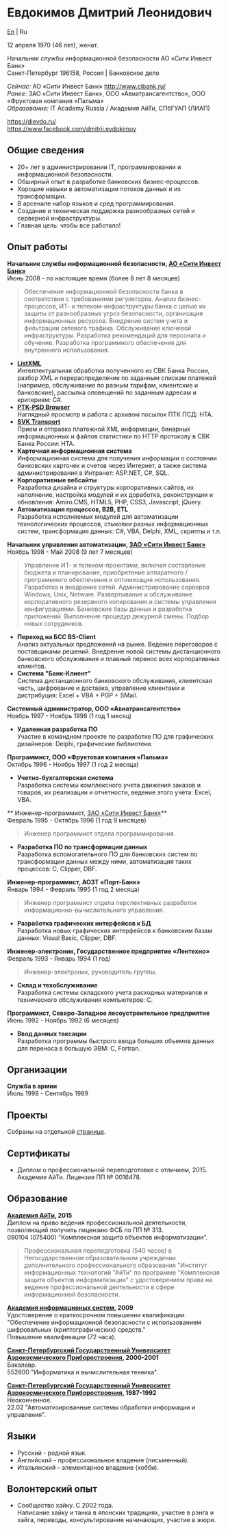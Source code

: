 ﻿Евдокимов Дмитрий Леонидович
============================

[En](/en/resume.md "English language (по-английски)") | Ru

12 апреля 1970 (46 лет), женат.

Начальник службы информационной безопасности АО «Сити Инвест Банк»  
Санкт-Петербург 196158, Россия | Банковское дело

*Сейчас:* АО «Сити Инвест Банк» http://www.cibank.ru/  
*Ранее:* ЗАО «Сити Инвест Банк», ООО «Авиатрансагентство», 
ООО «Фруктовая компания «Пальма»  
*Образование:* IT Academy Russia / Академия АйТи, СПбГУАП (ЛИАП)

https://dievdo.ru/  
https://www.facebook.com/dmitrii.evdokimov

Общие сведения
--------------
* 20+ лет в администрировании IT, программировании и информационной 
безопасности.
* Обширный опыт в разработке банковских бизнес-процессов.
* Хорошие навыки в автоматизации потоков данных и их трансформации.
* В арсенале набор языков и сред программирования.
* Создание и техническая поддержка разнообразных сетей и серверной 
инфраструктуры.
* Главная цель: чтобы все работало!

Опыт работы
-----------

**Начальник службы информационной безопасности, 
[АО «Сити Инвест Банк»](http://www.cibank.ru/)**  
Июнь 2008 - по настоящее время (более 8 лет 8 месяцев)

> Обеспечение информационной безопасности банка в соответствии с требованиями 
регуляторов. Анализ бизнес-процессов, ИТ- и телеком-инфраструктуры банка с 
целью их защиты от разнообразных угроз безопасности, организация 
информационных ресурсов. Внедрение систем учета и фильтрации сетевого трафика. 
Обслуживание ключевой инфраструктуры. Разработка рекомендаций для персонала 
и обучение. Разработка программного обеспечения для внутреннего использования.

* **[ListXML](/ListXML)**  
Интеллектуальная обработка полученного из СВК Банка России, разбор XML и 
перераспределение по заданным спискам платежей (например, обслуживание по 
разным тарифам, клиентские и банковские), рассылка оповещений по заданным 
адресам и критериям: C#.
* **[PTK-PSD Browser](/PTK-PSD-Browser)**  
Наглядный просмотр и работа с архивом посылок ПТК ПСД: HTA.
* **[SVK Transport](/SVK-Transport)**  
Прием и отправка платежной XML информации, бинарных информационных и файлов 
статистики по HTTP протоколу в СВК Банка России: HTA.
* **Карточная информационная система**  
Информационная система для получения информации о состоянии банковских 
карточек и счетов через Интернет, а также система администрирования в 
Интранет: ASP.NET, C#, SQL.
* **Корпоративные вебсайты**  
Разработка дизайна и структуры корпоративных сайтов, их наполнение, 
настройка модулей и их доработка, реконструкции и обновления: 
Amiro.CMS, HTML5, PHP, CSS3, Javascript, jQuery.
* **Автоматизация процессов, B2B, ETL**  
Разработка исполняемых модулей для автоматизации технологических процессов, 
стыковки разных информационных систем, трансформация данных: 
C#, VBA, Delphi, XML, скрипты и т.п.

**Начальник управления автоматизации, 
[ЗАО «Сити Инвест Банк»](http://www.cibank.ru/)**  
Ноябрь 1998 - Май 2008 (9 лет 7 месяцев)

> Управление ИТ- и телеком-проектами, включая составление бюджета и 
планирование, приобретение аппаратного / программного обеспечения и 
оптимизация использования.
Разработка и внедрение сетей. Администрирование серверов Windows, Unix, 
Netware.
Развертывание и обслуживание корпоративного резервного копирования и
cистемы управления конфигурациями. Банковские базы данных и разработка 
приложений. Выполнение процедур дежурной смены. 
Подбор новых сотрудников.

* **Переход на БСС BS-Client**  
Анализ актуальных предложений на рынке. Ведение переговоров с поставщиками 
решений. Внедрение новой системы дистанционного банковского обслуживания и 
плавный перенос всех корпоративных клиентов.
* **Система "Банк-Клиент"**  
Система дистанционного банковского обслуживания, клиентская часть, шифрование 
и доставка, управление клиентами и дистрибуция: Excel + VBA + PGP + SMail.

**Системный администратор, ООО «Авиатрансагентство»**  
Ноябрь 1997 - Ноябрь 1998 (1 год 1 месяц)

* **Удаленная разработка ПО**  
Участие в командном проекте по разработке ПО для графических дизайнеров: 
Delphi, графические библиотеки.

**Программист, ООО «Фруктовая компания «Пальма»**  
Октябрь 1996 - Ноябрь 1997 (1 год 2 месяца)
 
* **Учетно-бухгалтерская система**  
Разработка системы комплексного учета движения заказов и товаров, их 
реализации и отчетности, ведение этого учета: Excel, VBA.
 
** Инженер-программист, [ЗАО «Сити Инвест Банк»](http://www.cibank.ru/)**  
Февраль 1995 - Октябрь 1996 (1 год 9 месяцев)

> Инженер программист отдела программирования.

* **Разработка ПО по трансформации данных**  
Разработка вспомогательного ПО для банковских систем по трансформации данных 
между ними, автоматизация таких процессов: C, Clipper, DBF.

**Инженер-программист, АОЗТ «Порт-Банк»**  
Январь 1994 - Февраль 1995 (1 год 2 месяца)

> Инженер программист отдела перспективных разработок 
информационно-вычислительного управления.

* **Разработка графических интерфейсов к БД**  
Разработка новых графических интерфейсов к банковским базам данных: 
Visual Basic, Clipper, DBF.

**Инженер-электроник, Государственное предприятие «Лентехно»**  
Февраль 1993 - Январь 1994 (1 год)

> Инженер-электроник, руководитель группы.

* **Склад и техобслуживание**  
Разработка системы складского учета расходных материалов и технического 
обслуживания компьютеров: С.

**Программист, Северо-Западное лесоустроительное предприятие**  
Июнь 1992 - Ноябрь 1992 (6 месяцев)

* **Ввод данных таксации**  
Разработка программы быстрого ввода больших объемов данных для переноса в 
большую ЭВМ: С, Fortran.

Организации
-----------

**Служба в армии**  
Июль 1998 - Сентябрь 1989

Проекты
-------

Собраны на отдельной [странице](projects.md).

Сертификаты
-----------

* Диплом о профессиональной переподготовке с отличием, 2015. Академия АйТи. 
Лицензия ПП № 0016478.

Образование
-----------

**[Академия АйТи](http://www.academy.it.ru/), 2015**  
Диплом на право ведения профессиональной деятельности, 
позволяющий получить лицензию ФСБ по ПП № 313.  
090104 (075400) "Комплексная защита объектов информатизации".

> Профессиональная переподготовка (540 часов) в Негосударственном 
образовательном учреждении дополнительного профессионального образования 
"Институт информационных технологий "АйТи" по программе "Комплексная защита 
объектов информатизации" с удостоверением права на ведение профессиональной 
деятельности в сфере информационной безопасности.

**[Академия информационых систем](http://infosystems.ru/), 2009**  
Удостоверение о краткосрочном повышении квалификации.  
"Обеспечение информационной безопасности с использованием шифровальных 
(криптографических) средств."  
Повышение квалификации (72 часа).

**[Санкт-Петербургский Государственный Университет Аэрокосмического 
Приборостроения](http://guap.ru/), 2000-2001**  
Бакалавр.  
552800 "Информатика и вычислительная техника".

**[Санкт-Петербургский Государственный Университет Аэрокосмического 
Приборостроения](http://guap.ru/), 1987-1992**  
Неоконченное.  
22.02 "Автоматизированные системы обработки информации и управления".

Языки
-----

* Русский - родной язык.
* Английский - профессиональное владение (письменный).
* Итальянский - элементарное владение (хобби).

Волонтерский опыт
-----------------

* Сообщество хайку. С 2002 года.  
Написание хайку и танка в японских традициях, участие в рэнга и хайга, 
переводы, консультирование начинающих, участие в жюри.
